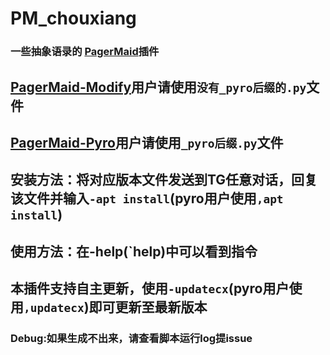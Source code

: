 # PM_chouxiang
### 一些抽象语录的 [PagerMaid](https://github.com/TeamPGM)插件
## [PagerMaid-Modify](https://github.com/TeamPGM/PagerMaid-Modify)用户请使用`没有_pyro后缀的.py`文件
## [PagerMaid-Pyro](https://github.com/TeamPGM/PagerMaid_Plugins_Pyro)用户请使用`_pyro后缀.py`文件
## 安装方法：将对应版本文件发送到TG任意对话，回复该文件并输入`-apt install`(pyro用户使用`,apt install`)
## 使用方法：在-help(`help)中可以看到指令

## 本插件支持自主更新，使用`-updatecx`(pyro用户使用`,updatecx`)即可更新至最新版本

### Debug:如果生成不出来，请查看脚本运行log提issue
